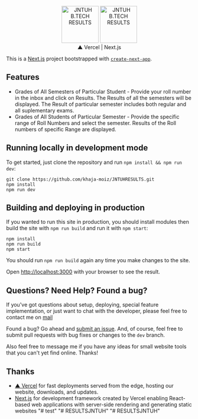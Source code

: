 <p align="center">
  <img src="https://raw.githubusercontent.com/khaja-moiz/RESULTSJNTUH/main/public/favicon-black.png#gh-dark-mode-only" alt="JNTUH B.TECH RESULTS" width="100">
  <img src="https://raw.githubusercontent.com/khaja-moiz/RESULTSJNTUH/main/public/favicon-light.png#gh-light-mode-only" alt="JNTUH B.TECH RESULTS" width="100">
  <br>  
  ▲ Vercel    |     Next.js
</p>

This is a [Next.js](https://nextjs.org/) project bootstrapped with [`create-next-app`](https://github.com/vercel/next.js/tree/canary/packages/create-next-app).

## Features

* Grades of All Semesters of Particular Student - Provide your roll number in the inbox and click on Results. The Results of all the semesters will be displayed. The Result of particular semester includes both regular and all suplementary exams.
* Grades of All Students of Particular Semester - Provide the specific range of Roll Numbers and select the semester. Results of the Roll numbers of specific Range are displayed.

 




## Running locally in development mode

To get started, just clone the repository and run `npm install && npm run dev`:

    git clone https://github.com/khaja-moiz/JNTUHRESULTS.git
    npm install
    npm run dev

## Building and deploying in production

If you wanted to run this site in production, you should install modules then build the site with `npm run build` and run it with `npm start`:

    npm install
    npm run build
    npm start

You should run `npm run build` again any time you make changes to the site.

Open [http://localhost:3000](http://localhost:3000) with your browser to see the result.

## Questions? Need Help? Found a bug?

If you've got questions about setup, deploying, special feature implementation, or just want to chat with the developer, please feel free to contact me on <a href="mailto:khwaja.moizuddin786@gmail.com">mail</a>

Found a bug? Go ahead and [submit an issue](https://github.com/khaja-moiz/JNTUHRESULTS-SERVICE/issues). And, of course, feel free to submit pull requests with bug fixes or changes to the `dev` branch.

Also feel free to message me if you have any ideas for small website tools that you can't yet find online. Thanks!

## Thanks

- [▲ Vercel](https://vercel.com/) for fast deployments served from the edge, hosting our website, downloads, and updates.
- [Next.js](https://nextjs.org/) for development framework created by Vercel enabling React-based web applications with server-side rendering and generating static websites
"# test" 
"# RESULTSJNTUH" 
"# RESULTSJNTUH" 
